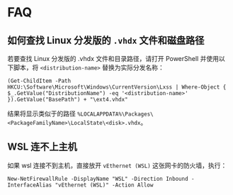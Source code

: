# FAQ

## 如何查找 Linux 分发版的 `.vhdx` 文件和磁盘路径

若要查找 Linux 分发版的 .vhdx 文件和目录路径，请打开 PowerShell 并使用以下脚本，将 `<distribution-name>` 替换为实际分发名称：

```shell
(Get-ChildItem -Path HKCU:\Software\Microsoft\Windows\CurrentVersion\Lxss | Where-Object { $_.GetValue("DistributionName") -eq '<distribution-name>' }).GetValue("BasePath") + "\ext4.vhdx"
```

结果将显示类似于的路径 `%LOCALAPPDATA%\Packages\<PackageFamilyName>\LocalState\<disk>.vhdx`。

## WSL 连不上主机

如果 wsl 连接不到主机，直接放开 `vEthernet (WSL)` 这张网卡的防火墙，执行：

```shell
New-NetFirewallRule -DisplayName "WSL" -Direction Inbound -InterfaceAlias "vEthernet (WSL)" -Action Allow
```